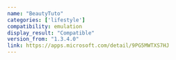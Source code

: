 ```yaml
---
name: "BeautyTuto"
categories: ['lifestyle']
compatibility: emulation
display_result: "Compatible"
version_from: "1.3.4.0"
link: https://apps.microsoft.com/detail/9PG5MWTXS7HJ
---
```

